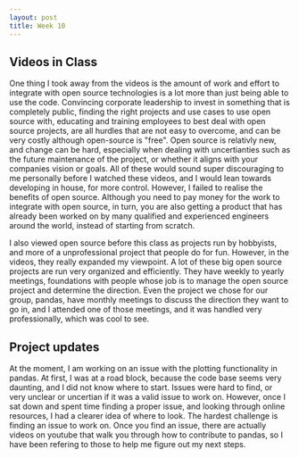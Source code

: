 ```yaml
---
layout: post
title: Week 10 
---
```


## Videos in Class

One thing I took away from the videos is the amount of work and effort to integrate with open source technologies is a lot more than just being able to use the code. Convincing corporate leadership to invest in something that is completely public, finding the right projects and use cases to use open source with, educating and training employees to best deal with open source projects, are all hurdles that are not easy to overcome, and can be very costly although open-source is "free". Open source is relativly new, and change can be hard, especially when dealing with uncertianties such as the future maintenance of the project, or whether it aligns with your companies vision or goals. All of these would sound super discouraging to me personally before I watched these videos, and I would lean towards developing in house, for more control. However, I failed to realise the benefits of open source. Although you need to pay money for the work to integrate with open source, in turn, you are also getting a product that has already been worked on by many qualified and experienced engineers around the world, instead of starting from scratch.

I also viewed open source before this class as projects run by hobbyists, and more of a unprofessional project that people do for fun. However, in the videos, they really expanded my viewpoint. A lot of these big open source projects are run very organized and efficiently. They have weekly to yearly meetings, foundations with people whose job is to manage the open source project and determine the direction. Even the project we chose for our group, pandas, have monthly meetings to discuss the direction they want to go in, and I attended one of those meetings, and it was handled very professionally, which was cool to see. 

<!-- more -->


## Project updates

At the moment, I am working on an issue with the plotting functionality in pandas. At first, I was at a road block, because the code base seems very daunting, and I did not know where to start. Issues were hard to find, or very unclear or uncertian if it was a valid issue to work on. However, once I sat down and spent time finding a proper issue, and looking through online resources, I had a clearer idea of where to look. The hardest challenge is finding an issue to work on. Once you find an issue, there are actually videos on youtube that walk you through how to contribute to pandas, so I have been refering to those to help me figure out my next steps.